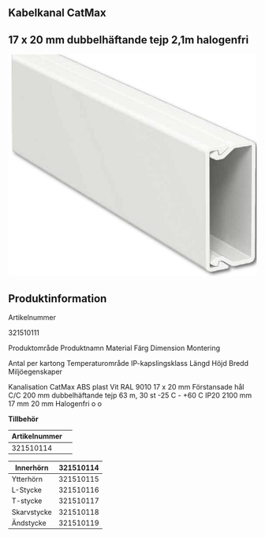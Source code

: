 ## **Kabelkanal CatMax**

## **17 x 20 mm dubbelhäftande tejp 2,1m halogenfri**

![](_page_0_Picture_2.jpeg)

## **Produktinformation**

Artikelnummer

321510111

Produktområde Produktnamn Material Färg Dimension Montering

Antal per kartong Temperaturområde IP-kapslingsklass Längd Höjd Bredd Miljöegenskaper

Kanalisation CatMax ABS plast Vit RAL 9010 17 x 20 mm Förstansade hål C/C 200 mm dubbelhäftande tejp 63 m, 30 st -25 C - +60 C IP20 2100 mm 17 mm 20 mm Halogenfri o o

**Tillbehör**

| Artikelnummer |  |
|---------------|--|
| 321510114     |  |

| Innerhörn   | 321510114 |
|-------------|-----------|
| Ytterhörn   | 321510115 |
| L-Stycke    | 321510116 |
| T-stycke    | 321510117 |
| Skarvstycke | 321510118 |
| Ändstycke   | 321510119 |
